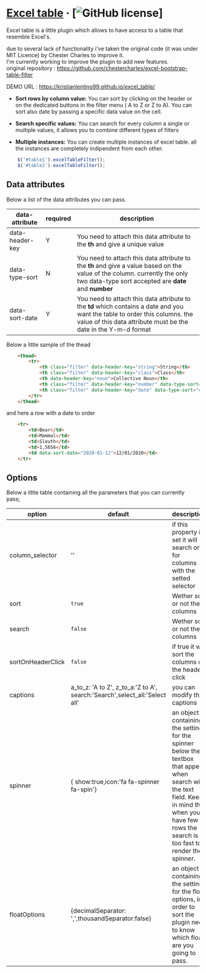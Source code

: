 # [Excel table](https://kristianlentino99.github.io/excel_table/) &middot; [![GitHub license](https://img.shields.io/badge/license-MIT-blue.svg)]

Excel table is a little plugin which allows to have access to a table that resemble Excel's. 

due to several lack of functionality i've taken the original code (it was under MIT Licence) by Chester Charles to improve it. <br>
I'm currently working to improve the plugin to add new features. <br/>
original repository : https://github.com/chestercharles/excel-bootstrap-table-filter

DEMO URL : https://kristianlentino99.github.io/excel_table/


* **Sort rows by column value:** You can sort by clicking on the header or on the dedicated buttons in the filter menu ( A to Z or Z to A). You can sort also date by passing a specific data value on the cell.

* **Search specific values:** You can search for every column a single or multiple values, it allows you to combine  different types of filters

* **Multiple instances:** You can create multiple instances of excel table. all the instances are completely indipendent from each other.


```js
    $('#table1').excelTableFilter();
    $('#table2').excelTableFilter();
```

## Data attributes

Below a list of the data attributes you can pass.


data-attribute      | required  | description
----------- | -------- | -----------
data-header-key |    Y      | You need to attach this data attribute to the **th** and give a unique value
data-type-sort   | N   | You need to attach this data attribute to the **th** and give a value based on the value of the column. currently the only two data-type sort accepted are **date** and **number**
data-sort-date    | Y  | You need to attach this data attribute to the **td** which contains a date and you want the table to order this columns. the value of this data attribute must be the date in the Y-m-d format


Below a little sample of the thead 
```html
    <thead>
        <tr>
            <th class="filter" data-header-key="string">String</th>
            <th class="filter" data-header-key="class">Class</th>
            <th data-header-key="noun">Collective Noun</th>
            <th class="filter" data-header-key="number" data-type-sort="number">A Number (integer or float)</th>
            <th class="filter" data-header-key="date" data-type-sort="date">Date (the displayed date can be any format) </th>
        </tr>
    </thead>
```

and here a row with a date to order 
```html
    <tr>
        <td>Bear</td>
        <td>Mammal</td>
        <td>Sleuth</td>
        <td>1,5656</td>
        <td data-sort-date="2020-01-12">12/01/2020</td>
    </tr>
```

## Options

Below a little table containing all the parameters that you can currently pass;


option      | default  | description
----------- | -------- | -----------
column_selector |    ''      | if this property is set it will search only for columns with the setted selector
sort   | `true`   | Wether sort or not the columns
search    | `false`  | Wether sort or not the columns
sortOnHeaderClick  | `false`  | if true it will sort the columns on the header click
captions      | a_to_z: 'A to Z', z_to_a:'Z to A', search:'Search',select_all:'Select all' | you can modify the captions 
spinner | { show:true,icon:'fa fa-spinner fa-spin'} | an object containing the settings for the spinner below the textbox that appear when search with the text field. Keep in mind that when you have few rows the search is too fast to render the spinner.
floatOptions | {decimalSeparator: ',',thousandSeparator:false} | an object containing the settings for the float options, in order to sort the plugin need to know which float are you going to pass.